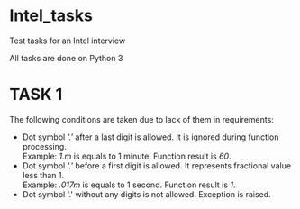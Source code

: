 # Intel_tasks
Test tasks for an Intel interview

All tasks are done on Python 3

# TASK 1
The following conditions are taken due to lack of them in requirements:
+ Dot symbol *'.'* after a last digit is allowed. It is ignored during function processing.  
Example: *1.m* is equals to 1 minute. Function result is *60*.
+ Dot symbol *'.'* before a first digit is allowed. It represents fractional value less than 1.  
Example: *.017m* is equals to 1 second. Function result is *1*.
+ Dot symbol '.' without any digits is not allowed. Exception is raised.
